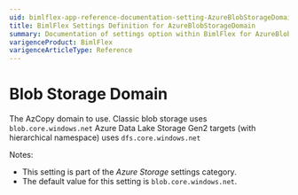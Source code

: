 ```yaml
---
uid: bimlflex-app-reference-documentation-setting-AzureBlobStorageDomain
title: BimlFlex Settings Definition for AzureBlobStorageDomain
summary: Documentation of settings option within BimlFlex for AzureBlobStorageDomain
varigenceProduct: BimlFlex
varigenceArticleType: Reference
---
```


# Blob Storage Domain

The AzCopy domain to use. Classic blob storage uses `blob.core.windows.net` Azure Data Lake Storage Gen2 targets (with hierarchical namespace) uses `dfs.core.windows.net`

Notes:

* This setting is part of the *Azure Storage* settings category.
* The default value for this setting is `blob.core.windows.net`.
